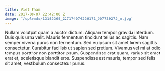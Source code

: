 ```yaml
---
title: Viet Pham
date: 2017-09-07 22:42:00 Z
image: "/uploads/13183369_227174074336172_507729273_n.jpg"
---
```


Nullam volutpat quam a auctor dictum. Aliquam tempor gravida interdum. Duis quis urna velit. Mauris fermentum tincidunt tellus ac sagittis. Nam semper viverra purus non fermentum. Sed eu ipsum sit amet lorem sagittis consectetur. Curabitur facilisis ut sapien sed pretium. Vivamus vel mi at odio tempus porttitor non porttitor ipsum. Suspendisse erat quam, varius sit amet erat et, scelerisque blandit eros. Suspendisse est mauris, tempor sed felis sit amet, vestibulum consectetur purus.